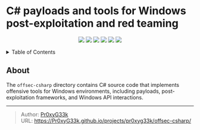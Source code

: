 # C# payloads and tools for Windows post-exploitation and red teaming

<!--   my-icons -->
<p align="center">
    <a href="https://github.com/offsec-csharp/src"><img src="https://img.shields.io/badge/status-Maintenance-orange.svg?style=for-the-badge"></a>
    <a href="https://github.com/Pr0xyG33k/offsec-csharp/graphs/contributors"><img src="https://img.shields.io/github/contributors/Pr0xyG33k/offsec-csharp?style=for-the-badge"></a>
    <a href="https://github.com/Pr0xyG33k/offsec-csharp/stargazers"><img src="https://img.shields.io/github/stars/Pr0xyG33k/offsec-csharp?style=for-the-badge"></a>
    <a href="https://github.com/Pr0xyG33k/offsec-csharp/network/members"><img src="https://img.shields.io/github/forks/Pr0xyG33k/offsec-csharp.svg?style=for-the-badge"></a>
    <a href="https://github.com/Pr0xyG33k/offsec-csharp/issues"><img src="https://img.shields.io/github/issues/Pr0xyG33k/offsec-csharp.svg?style=for-the-badge"></a>
    <a href="https://github.com/Pr0xyG33k/offsec-csharp/blob/master/LICENSE"><img src="https://img.shields.io/github/license/Pr0xyG33k/offsec-csharp.svg?style=for-the-badge"></a>
</p>

<details>
  <summary>Table of Contents</summary>
  <ol>
    <li><a href="#about">about</a></li>
    <li><a href="#projects">projects</a></li>
    <li><a href="#contributing">contributing</a></li>
    <li><a href="#license">license</a></li>
  </ol>
</details>

## About

The `offsec-csharp` directory contains C# source code that implements offensive tools for Windows environments, including payloads, post-exploitation frameworks, and Windows API interactions.


---

> Author: [Pr0xyG33k](https://github.com/Pr0xyG33k)  
> URL: https://Pr0xyG33k.github.io/projects/pr0xyg33k/offsec-csharp/  

